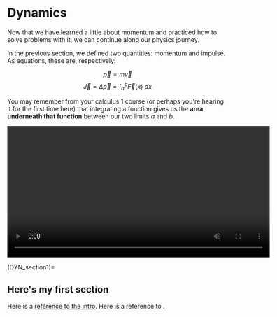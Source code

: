 # Dynamics

Now that we have learned a little about momentum and practiced how to solve problems with it, we can continue along our physics journey. 

In the previous section, we defined two quantities: momentum and impulse.  As equations, these are, respectively:


$$\vec{p} = m \vec{v}$$
$$\vec{J} = \Delta\vec{p} = \int_a^b \vec{F}(x) \ dx$$

You may remember from your calculus 1 course (or perhaps you're hearing it for the first time here) that integrating a function gives us the **area underneath that function** between our two limits *a* and *b*.  


<video width="600" controls>
  <source src="../media/videos/integration/2160p60/AreaUnderCurve.mp4" type="video/mp4">
  Your browser does not support the video tag.
</video>

(DYN_section1)=
## Here's my first section

Here is a [reference to the intro](intro.md). Here is a reference to [](DYN_section1).
